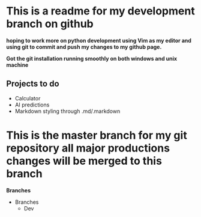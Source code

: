 
# This is a readme for my development branch on github
**hoping to work more on python development using Vim as my editor and using git to commit and push my changes to my github page.**

**Got the git installation running smoothly on both windows and unix machine**

## Projects to do
* Calculator
* AI predictions
* Markdown styling through .md/.markdown

# This is the master branch for my git repository all major productions changes will be merged to this branch
**Branches**

* Branches
    * Dev

